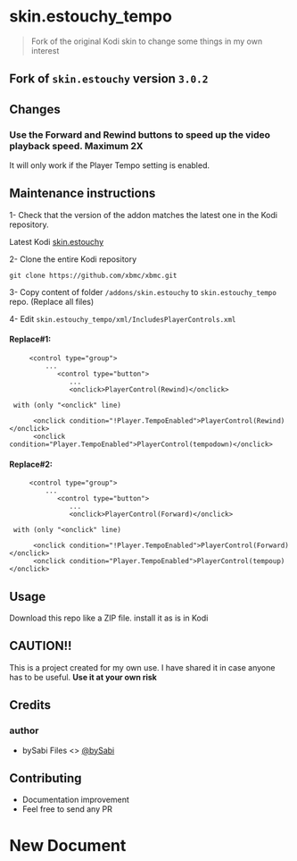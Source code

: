 # skin.estouchy_tempo

> Fork of the original Kodi skin to change some things in my own interest

## Fork of `skin.estouchy` version `3.0.2`

## Changes

### Use the Forward and Rewind buttons to speed up the video playback speed. Maximum 2X
It will only work if the Player Tempo setting is enabled.

## Maintenance instructions
1- Check that the version of the addon matches the latest one in the Kodi repository.

   Latest Kodi [skin.estouchy](https://github.com/xbmc/xbmc/blob/master/addons/skin.estouchy/addon.xml)
   
2- Clone the entire Kodi repository

   `git clone https://github.com/xbmc/xbmc.git`
   
3- Copy content of folder `/addons/skin.estouchy` to `skin.estouchy_tempo` repo. (Replace all files)

4- Edit `skin.estouchy_tempo/xml/IncludesPlayerControls.xml`

####   Replace#1:
   
```
     <control type="group">
         ...
            <control type="button">
               ...
               <onclick>PlayerControl(Rewind)</onclick>
```
    
     with (only "<onclick" line)
     
```
      <onclick condition="!Player.TempoEnabled">PlayerControl(Rewind)</onclick>
      <onclick condition="Player.TempoEnabled">PlayerControl(tempodown)</onclick>
```

     
####    Replace#2:
    
```
     <control type="group">
         ...
            <control type="button">
               ...
               <onclick>PlayerControl(Forward)</onclick>
```
    
     with (only "<onclick" line)
     
```
      <onclick condition="!Player.TempoEnabled">PlayerControl(Forward)</onclick>
      <onclick condition="Player.TempoEnabled">PlayerControl(tempoup)</onclick>
```

## Usage
Download this repo like a ZIP file. install it as is in Kodi


## CAUTION!!

This is a project created for my own use. I have shared it in case anyone has to be useful. **Use it at your own risk**

## Credits

### author

- bySabi Files <> [@bySabi](https://github.com/bySabi)

## Contributing

- Documentation improvement
- Feel free to send any PR
# New Document